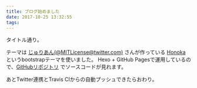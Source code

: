 ```yaml
---
title: ブログ始めました
date: 2017-10-25 13:32:55
tags:
---
```


タイトル通り。

<!-- more -->

テーマは [じゅりあん(@MITLicense@twitter.com)](https://twitter.com/MITLicense) さんが作っている [Honoka](http://honokak.osaka) というbootstrapテーマを使いました。
Hexo + GitHub Pagesで運用しているので、[GitHubリポジトリ](https://github.com/rinsuki/blog) でソースコードが見れます。

あとTwitter連携とTravis CIからの自動プッシュできたらおわり。